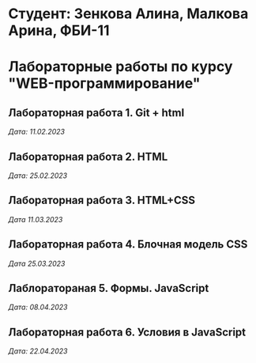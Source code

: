 # Студент: Зенкова Алина, Малкова Арина, ФБИ-11

# Лабораторные работы по курсу "WEB-программирование"

## Лабораторная работа 1. Git + html

*Дата: 11.02.2023*

## Лабораторная работа 2. HTML

*Дата: 25.02.2023*

## Лабораторная работа 3. HTML+CSS

*Дата 11.03.2023*

## Лабораторная работа 4. Блочная модель CSS

*Дата 25.03.2023*

## Лаблоратораная 5. Формы. JavaScript

*Дата: 08.04.2023*

## Лабораторная работа 6. Условия в JavaScript

*Дата: 22.04.2023*
 
